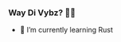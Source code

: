 ### Way Di Vybz? 👋👋

- 🌱 I’m currently learning Rust

<!--
**Gyarbij/Gyarbij** is a ✨ _special_ ✨ repository because its `README.md` (this file) appears on your GitHub profile.

Here are some ideas to get you started:

- 🔭 I’m currently working on me and some projects
- 🌱 I’m currently learning rust and python
- 👯 I’m looking to collaborate on ...
- 🤔 I’m looking for help with ...
- 💬 Ask me about ...
- 📫 How to reach me: ...
- 😄 Pronouns: ...
- ⚡ Fun fact: People Suck
-->
